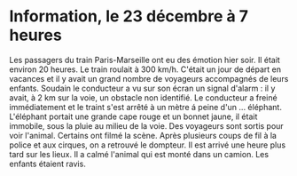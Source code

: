 # Information, le 23 décembre à 7 heures

Les passagers du train Paris-Marseille ont eu des émotion hier soir. Il était environ 20 heures. Le train roulait à 300 km/h. C'était un jour de départ en vacances et il y avait un grand nombre de voyageurs accompagnés de leurs enfants. Soudain le conducteur a vu sur son écran un signal d'alarm : il y avait, à 2 km sur la voie, un obstacle non identifié. Le conducteur a freiné immédiatement et le traint s'est arrêté à un mètre á peine d'un ... éléphant. L'éléphant portait une grande cape rouge et un bonnet jaune, il était immobile, sous la pluie au milieu de la voie. Des voyageurs sont sortis pour voir l'animal. Certains ont filmé la scène. Après plusieurs coups de fil à la police et aux cirques, on a retrouvé le dompteur. Il est arrivé une heure plus tard sur les lieux. Il a calmé l'animal qui est monté dans un camion. Les enfants étaient ravis.
